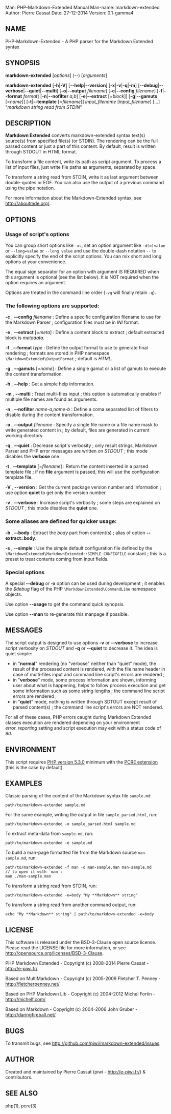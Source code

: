 Man:        PHP-Markdown-Extended Manual
Man-name:   markdown-extended
Author:     Pierre Cassat
Date: 27-12-2014
Version: 0.1-gamma4


## NAME

PHP-Markdown-Extended - A PHP parser for the Markdown Extended syntax


## SYNOPSIS

**markdown-extended**  [*options*]  (*--*)  [*arguments*]

**markdown-extended**  [**-h**|**-V**]  [**--help**|**--version**]
    [**-x**|**-v**|**-q**|**-m**] [**--debug**|**--verbose**|**--quiet**|**--multi**]
    [**-o**|**--output** *filename*]
    [**-c**|**--config** *filename*]
    [**-f**|**--format** *format*]
    [**-n**|**--nofilter** *a,b*]
    [**-e**|**--extract** [=*block*]]
    [**-g**|**--gamuts** [=*name*]]
    [**-t**|**--template** [=*filename*]]
        *input_filename*  [*input_filename*]  [...]
        "*markdown string read from STDIN*"


## DESCRIPTION

**Markdown Extended** converts markdown-extended syntax text(s) source(s) from specified file(s)
(or STDIN). The rendering can be the full parsed content or just a part of this content.
By default, result is written through STDOUT in HTML format.

To transform a file content, write its path as script argument. To process a list of input
files, just write file paths as arguments, separated by space.

To transform a string read from STDIN, write it as last argument between double-quotes or EOF.
You can also use the output of a previous command using the pipe notation.

For more information about the Markdown-Extended syntax, see <http://aboutmde.org/>.

## OPTIONS

### Usage of script's options

You can group short options like `-xc`, set an option argument like `-d(=)value` or
`--long=value` or `--long value` and use the double-dash notation `--` to explicitly 
specify the end of the script options. You can mix short and long options at your 
convenience.

The equal sign separator for an option with argument IS REQUIRED when this argument
is optional (see the list below). It is NOT required when the option requires an
argument.

Options are treated in the command line order (`-vq` will finally retain `-q`).

### The following options are supported:

**-c** , **--config** *filename*
:   Define a specific configuration filename to use for the Markdown Parser ;
    configuration files must be in *INI* format.

**-e** , **--extract** [=*meta*]
:   Define a content block to extract ; default extracted block is *metadata*.

**-f** , **--format** *type*
:   Define the output format to use to generate final rendering ; formats are stored in
    PHP namespace `\MarkdownExtended\OutputFormat` ; default is *HTML*.

**-g** , **--gamuts** [=*name*]
:   Define a single gamut or a list of gamuts to execute the content transformation.

**-h** , **--help**
:   Get a simple help information.

**-m** , **--multi**
:   Treat multi-files input ; this option is automatically enables if multiple file
    names are found as arguments.

**-n** , **--nofilter** *name-a,name-b*
:   Define a coma separated list of filters to disable during the content transformation.

**-o** , **--output** *filename*
:   Specify a single file name or a file name mask to write generated content in ; by
    default, files are generated in current working directory.

**-q** , **--quiet**
:   Decrease script's verbosity ; only result strings, Markdown Parser and PHP error
    messages are written on *STDOUT* ; this mode disables the **verbose** one.

**-t** , **--template** [=*filename*]
:   Return the content inserted in a parsed template file ; if no **file** argument is 
    passed, this will use the configuration template file.

**-V** , **--version**
:   Get the current package version number and information ; use option **quiet** to
get only the version number.

**-v** , **--verbose**
:   Increase script's verbosity ; some steps are explained on *STDOUT* ; this mode
disables the **quiet** one.

### Some aliases are defined for quicker usage:

**-b** , **--body**
:   Extract the *body* part from content(s) ; alias of option **--extract=body**.

**-s** , **--simple**
:   Use the simple default configuration file defined by the `\MarkdownExtended\MarkdownExtended::SIMPLE_CONFIGFILE`
    constant ; this is a preset to treat contents coming from input fields.

### Special options

A special **--debug** or **-x** option can be used during development ; it enables the *$debug*
flag of the PHP `\MarkdownExtended\CommandLine` namespace objects.

Use option **--usage** to get the command quick synopsis.

Use option **--man** to re-generate this manpage if possible.


## MESSAGES

The script output is designed to use options **-v** or **--verbose** to increase
script verbosity on *STDOUT* and **-q** or **--quiet** to decrease it. The idea is quiet simple:

-   in "**normal**" rendering (no "verbose" neither than "quiet" mode), the result of the 
    processed content is rendered, with the file name header in case of multi-files input
    and command line script's errors are rendered ;
-   in "**verbose**" mode, some process information are shown, informing user about what is
    happening, helps to follow process execution and get some information such as some
    string lengths ; the command line script errors are rendered ;
-   in "**quiet**" mode, nothing is written through SDTOUT except result of parsed content(s) ;
    the command line script's errors are NOT rendered.

For all of these cases, PHP errors caught during Markdown Extended classes execution are
rendered depending on your environment *error_reporting* setting and script execution may
exit with a status code of *90*.


## ENVIRONMENT

This script requires [PHP version 5.3.0](http://php.net/) minimum with the 
[PCRE extension](http://php.net/manual/en/book.pcre.php) (this is the case
by default).


## EXAMPLES

Classic parsing of the content of the Markdown syntax file `sample.md`:

    path/to/markdown-extended sample.md

For the same example, writing the output in file `sample_parsed.html`, run:

    path/to/markdown-extended -o sample_parsed.html sample.md

To extract meta-data from `sample.md`, run:

    path/to/markdown-extended -e sample.md

To build a man-page formatted file from the Markdown source `man-sample.md`, run:

    path/to/markdown-extended -f man -o man-sample.man man-sample.md
    // to open it with `man`:
    man ./man-sample.man

To transform a string read from STDIN, run:

    path/to/markdown-extended -e=body "My **Markdown** string"

To transform a string read from another command output, run:

    echo "My **Markdown** string" | path/to/markdown-extended -e=body


## LICENSE

This software is released under the BSD-3-Clause open source license. Please
read the LICENSE file for more information, or see
<http://opensource.org/licenses/BSD-3-Clause>. 

PHP Markdown Extended - 
Copyright (c) 2008-2014 Pierre Cassat - 
<http://e-piwi.fr/>

Based on MultiMarkdown - 
Copyright (c) 2005-2009 Fletcher T. Penney - 
<http://fletcherpenney.net/>

Based on PHP Markdown Lib - 
Copyright (c) 2004-2012 Michel Fortin - 
<http://michelf.com/>

Based on Markdown - 
Copyright (c) 2004-2006 John Gruber - 
<http://daringfireball.net/>

## BUGS

To transmit bugs, see <http://github.com/piwi/markdown-extended/issues>.

## AUTHOR

Created and maintained by Pierre Cassat (piwi - <http://e-piwi.fr/>) & contributors.

## SEE ALSO

php(1), pcre(3)
